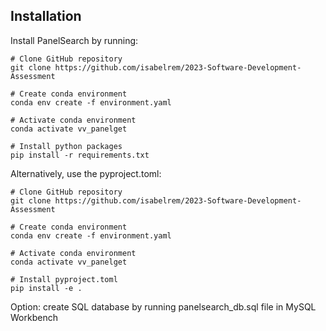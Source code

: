 Installation
------------

Install PanelSearch by running:

    # Clone GitHub repository
    git clone https://github.com/isabelrem/2023-Software-Development-Assessment
    
    # Create conda environment
    conda env create -f environment.yaml

    # Activate conda environment
    conda activate vv_panelget

    # Install python packages
    pip install -r requirements.txt



Alternatively, use the pyproject.toml:
    
    # Clone GitHub repository
    git clone https://github.com/isabelrem/2023-Software-Development-Assessment
    
    # Create conda environment
    conda env create -f environment.yaml

    # Activate conda environment
    conda activate vv_panelget

    # Install pyproject.toml
    pip install -e .


    
Option: create SQL database by running panelsearch_db.sql file in MySQL Workbench
